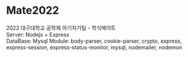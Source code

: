 # Mate2022
2022 대구대학교 공학제 아기자기팀 - 학식메이트<br>
Server: Nodejs + Express<br>
DataBase: Mysql
Module: body-parser, cookie-parser, crypto, express, express-session, express-status-monitor, mysql, nodemailer, nodemon
